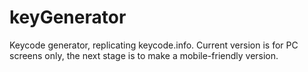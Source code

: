 # keyGenerator

Keycode generator, replicating keycode.info. 
Current version is for PC screens only, the next stage is to make a mobile-friendly version. 
